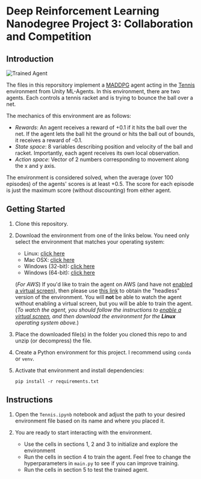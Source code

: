 [//]: # (Image References)

[image1]: https://user-images.githubusercontent.com/10624937/42135623-e770e354-7d12-11e8-998d-29fc74429ca2.gif "Trained Agent"

# Deep Reinforcement Learning Nanodegree Project 3: Collaboration and Competition

## Introduction

![Trained Agent][image1]

The files in this reporsitory implement a [MADDPG](https://papers.nips.cc/paper/7217-multi-agent-actor-critic-for-mixed-cooperative-competitive-environments.pdf) agent acting in the [Tennis](https://github.com/Unity-Technologies/ml-agents/blob/master/docs/Learning-Environment-Examples.md#tennis) environment from Unity ML-Agents. In this environment, there are two agents. Each controls a tennis racket and is trying to bounce the ball over a net.

The mechanics of this environment are as follows:

- *Rewards*: An agent receives a reward of +0.1 if it hits the ball over the net. If the agent lets the ball hit the ground or hits the ball out of bounds, it receives a reward of -0.1.
- *State space*: 8 variables describing position and velocity of the ball and racket. Importantly, each agent receives its own local observation.
- *Action space*: Vector of 2 numbers corresponding to movement along the x and y axis.

The environment is considered solved, when the average (over 100 episodes) of the agents' scores is at least +0.5. The score for each episode is just the maximum score (without discounting) from either agent.

## Getting Started

1. Clone this repository.

2. Download the environment from one of the links below.  You need only select the environment that matches your operating system:
    - Linux: [click here](https://s3-us-west-1.amazonaws.com/udacity-drlnd/P3/Tennis/Tennis_Linux.zip)
    - Mac OSX: [click here](https://s3-us-west-1.amazonaws.com/udacity-drlnd/P3/Tennis/Tennis.app.zip)
    - Windows (32-bit): [click here](https://s3-us-west-1.amazonaws.com/udacity-drlnd/P3/Tennis/Tennis_Windows_x86.zip)
    - Windows (64-bit): [click here](https://s3-us-west-1.amazonaws.com/udacity-drlnd/P3/Tennis/Tennis_Windows_x86_64.zip)
    
    (_For AWS_) If you'd like to train the agent on AWS (and have not [enabled a virtual screen](https://github.com/Unity-Technologies/ml-agents/blob/master/docs/Training-on-Amazon-Web-Service.md)), then please use [this link](https://s3-us-west-1.amazonaws.com/udacity-drlnd/P3/Tennis/Tennis_Linux_NoVis.zip) to obtain the "headless" version of the environment.  You will **not** be able to watch the agent without enabling a virtual screen, but you will be able to train the agent.  (_To watch the agent, you should follow the instructions to [enable a virtual screen](https://github.com/Unity-Technologies/ml-agents/blob/master/docs/Training-on-Amazon-Web-Service.md), and then download the environment for the **Linux** operating system above._)

3. Place the downloaded file(s) in the folder you cloned this repo to and unzip (or decompress) the file.

4. Create a Python environment for this project. I recommend using `conda` or `venv`.

5. Activate that environment and install dependencies: 
    ```
    pip install -r requirements.txt
    ```

## Instructions

1. Open the `Tennis.ipynb` notebook and adjust the path to your desired environment file based on its name and where you placed it.

2. You are ready to start interacting with the environment.
    - Use the cells in sections 1, 2 and 3 to initialize and explore the environment
    - Run the cells in section 4 to train the agent. Feel free to change the hyperparameters in `main.py` to see if you can improve training.
    - Run the cells in section 5 to test the trained agent.